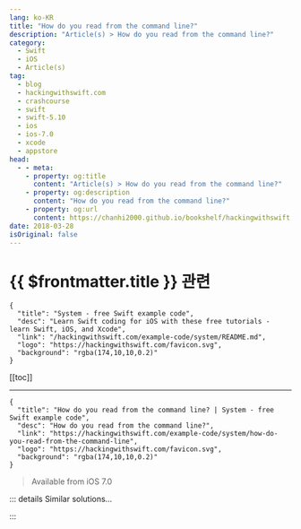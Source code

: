 ```yaml
---
lang: ko-KR
title: "How do you read from the command line?"
description: "Article(s) > How do you read from the command line?"
category:
  - Swift
  - iOS
  - Article(s)
tag: 
  - blog
  - hackingwithswift.com
  - crashcourse
  - swift
  - swift-5.10
  - ios
  - ios-7.0
  - xcode
  - appstore
head:
  - - meta:
    - property: og:title
      content: "Article(s) > How do you read from the command line?"
    - property: og:description
      content: "How do you read from the command line?"
    - property: og:url
      content: https://chanhi2000.github.io/bookshelf/hackingwithswift.com/example-code/system/how-do-you-read-from-the-command-line.html
date: 2018-03-28
isOriginal: false
---
```


# {{ $frontmatter.title }} 관련

```component VPCard
{
  "title": "System - free Swift example code",
  "desc": "Learn Swift coding for iOS with these free tutorials - learn Swift, iOS, and Xcode",
  "link": "/hackingwithswift.com/example-code/system/README.md",
  "logo": "https://hackingwithswift.com/favicon.svg",
  "background": "rgba(174,10,10,0.2)"
}
```

[[toc]]

---

```component VPCard
{
  "title": "How do you read from the command line? | System - free Swift example code",
  "desc": "How do you read from the command line?",
  "link": "https://hackingwithswift.com/example-code/system/how-do-you-read-from-the-command-line",
  "logo": "https://hackingwithswift.com/favicon.svg",
  "background": "rgba(174,10,10,0.2)"
}
```

> Available from iOS 7.0

<!-- TODO: 작성 -->

<!-- 
If you're working on a command-line app for macOS or Linux, you'll probably want to read and manipulate commands typed by the user. This is easy to do using the `readLine()` function, which reads one line of user input (everything until they hit return) and sends it back to you.

Note: it's possible for users to enter no input, which is different from an empty string. This means `readLine()` returns an optional string when you call it, where nil is used to represent "no input".

Here's some example code to get you started:

```swift
print("Please enter your name:")

if let name = readLine() {
    print("Hello, \(name)!")
} else {
    print("Why are you being so coy?")
}

print("TTFN!")
```

When that example is run, you'll see the first `print()` message, then the program will pause until the user has entered some text and pressed return. If they entered any text at all, including an empty string, they'll see the "Hello" output. If they entered no text - try it yourself by pressing Ctrl+D to trigger an "end of file" signal - they'll get the other message. Regardless of what they press, they'll see the final "TTFN!" message before the program finishes.

It should go without saying that command-line input is not available on iOS. Maybe in iOS 15…

-->

::: details Similar solutions…

<!--
/example-code/system/how-to-run-code-when-your-app-is-terminated">How to run code when your app is terminated 
/quick-start/swiftui/swiftui-tips-and-tricks">SwiftUI tips and tricks 
/quick-start/concurrency/how-to-make-async-command-line-tools-and-scripts">How to make async command-line tools and scripts 
/example-code/uikit/how-to-localize-your-ios-app">How to localize your iOS app 
/example-code/uikit/how-to-create-live-playgrounds-in-xcode">How to create live playgrounds in Xcode</a>
-->

:::

